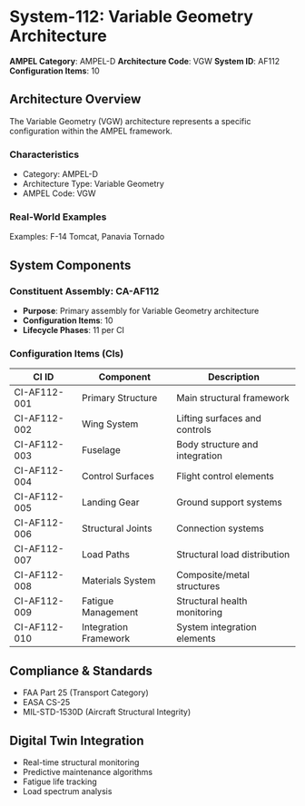 # System-112: Variable Geometry Architecture

**AMPEL Category**: AMPEL-D
**Architecture Code**: VGW
**System ID**: AF112
**Configuration Items**: 10

## Architecture Overview

The Variable Geometry (VGW) architecture represents a specific configuration within the AMPEL framework.

### Characteristics
- Category: AMPEL-D
- Architecture Type: Variable Geometry
- AMPEL Code: VGW

### Real-World Examples
Examples: F-14 Tomcat, Panavia Tornado

## System Components

### Constituent Assembly: CA-AF112
- **Purpose**: Primary assembly for Variable Geometry architecture
- **Configuration Items**: 10
- **Lifecycle Phases**: 11 per CI

### Configuration Items (CIs)

| CI ID | Component | Description |
|-------|-----------|-------------|
| CI-AF112-001 | Primary Structure | Main structural framework |
| CI-AF112-002 | Wing System | Lifting surfaces and controls |
| CI-AF112-003 | Fuselage | Body structure and integration |
| CI-AF112-004 | Control Surfaces | Flight control elements |
| CI-AF112-005 | Landing Gear | Ground support systems |
| CI-AF112-006 | Structural Joints | Connection systems |
| CI-AF112-007 | Load Paths | Structural load distribution |
| CI-AF112-008 | Materials System | Composite/metal structures |
| CI-AF112-009 | Fatigue Management | Structural health monitoring |
| CI-AF112-010 | Integration Framework | System integration elements |

## Compliance & Standards
- FAA Part 25 (Transport Category)
- EASA CS-25
- MIL-STD-1530D (Aircraft Structural Integrity)

## Digital Twin Integration
- Real-time structural monitoring
- Predictive maintenance algorithms
- Fatigue life tracking
- Load spectrum analysis
